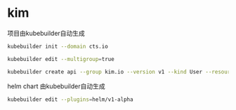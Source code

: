 # kim

项目由kubebuilder自动生成
```bash
kubebuilder init --domain cts.io

kubebuilder edit --multigroup=true

kubebuilder create api --group kim.io --version v1 --kind User --resource --controller
```

helm chart 由kubebuilder自动生成
```bash
kubebuilder edit --plugins=helm/v1-alpha
```




